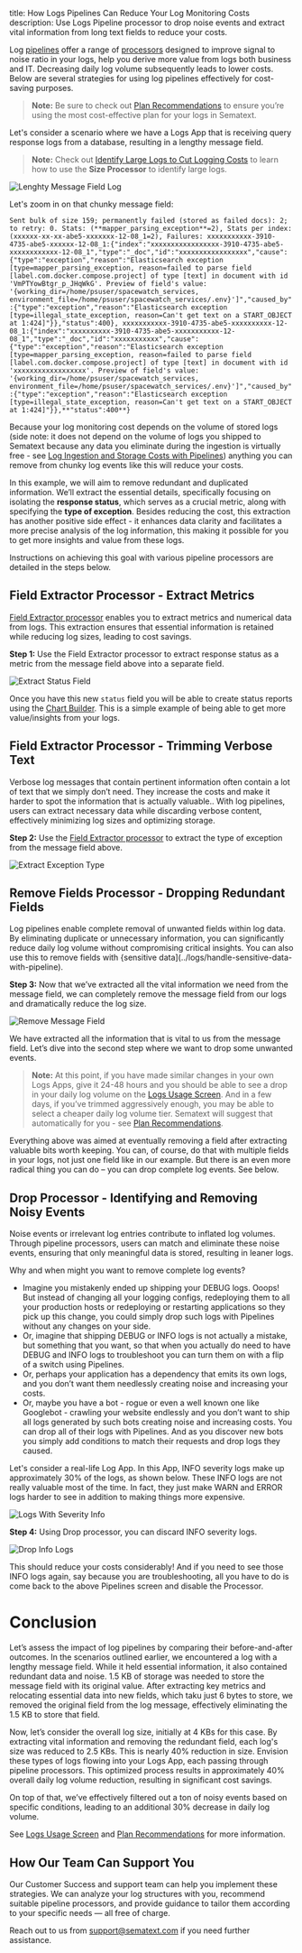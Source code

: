 title: How Logs Pipelines Can Reduce Your Log Monitoring Costs
description: Use Logs Pipeline processor to drop noise events and extract vital information from long text fields to reduce your costs.

Log [pipelines](../logs/pipelines) offer a range of [processors](../logs/processors-overview) designed to improve signal to noise ratio in your logs, help you derive more value from logs both business and IT. Decreasing daily log volume subsequently leads to lower costs. Below are several strategies for using log pipelines effectively for cost-saving purposes.

> **Note:** Be sure to check out [Plan Recommendations](../logs/plan-recommendations) to ensure you’re using the most cost-effective plan for your logs in Sematext.

Let's consider a scenario where we have a Logs App that is receiving query response logs from a database, resulting in a lengthy message field.

> **Note:** Check out [Identify Large Logs to Cut Logging Costs](../logs/identify-log-volume-spikes) to learn how to use the **Size Processor** to identify large logs.

![Lenghty Message Field Log](../images/logs/pipelines/log-with-lenghty-message-field.png)

Let's zoom in on that chunky message field:

`Sent bulk of size 159; permanently failed (stored as failed docs): 2; to retry: 0. Stats: (**mapper_parsing_exception**=2), Stats per index: (xxxxxx-xx-xx-abe5-xxxxxxx-12-08_1=2), Failures: xxxxxxxxxxx-3910-4735-abe5-xxxxxx-12-08_1:{"index":"xxxxxxxxxxxxxxxxx-3910-4735-abe5-xxxxxxxxxxxx-12-08_1","type":"_doc","id":"xxxxxxxxxxxxxxxxx","cause":{"type":"exception","reason":"Elasticsearch exception [type=mapper_parsing_exception, reason=failed to parse field [label.com.docker.compose.project] of type [text] in document with id 'VmPTYowBtgr_p_JHqWkG'. Preview of field's value: '{working_dir=/home/psuser/spacewatch_services, environment_file=/home/psuser/spacewatch_services/.env}']","caused_by":{"type":"exception","reason":"Elasticsearch exception [type=illegal_state_exception, reason=Can't get text on a START_OBJECT at 1:424]"}},"status":400}, xxxxxxxxxxx-3910-4735-abe5-xxxxxxxxxx-12-08_1:{"index":"xxxxxxxxxx-3910-4735-abe5-xxxxxxxxxxx-12-08_1","type":"_doc","id":"xxxxxxxxxxx","cause":{"type":"exception","reason":"Elasticsearch exception [type=mapper_parsing_exception, reason=failed to parse field [label.com.docker.compose.project] of type [text] in document with id 'xxxxxxxxxxxxxxxxxx'. Preview of field's value: '{working_dir=/home/psuser/spacewatch_services, environment_file=/home/psuser/spacewatch_services/.env}']","caused_by":{"type":"exception","reason":"Elasticsearch exception [type=illegal_state_exception, reason=Can't get text on a START_OBJECT at 1:424]"}},**"status":400**}`

Because your log monitoring cost depends on the volume of stored logs (side note: it does not depend on the volume of logs you shipped to Sematext because any data you eliminate during the ingestion is virtually free - see [Log Ingestion and Storage Costs with Pipelines](https://sematext.com/docs/logs/pipelines#log-ingestion-and-storage-costs-with-pipelines)) anything you can remove from chunky log events like this will reduce your costs.

In this example, we will aim to remove redundant and duplicated information. We’ll extract the essential details, specifically focusing on isolating the **response status**, which serves as a crucial metric, along with specifying the **type of exception**. Besides reducing the cost, this extraction has another positive side effect - it  enhances data clarity and facilitates a more precise analysis of the log information, this making it possible for you to get more insights and value from these logs.

Instructions on achieving this goal with various pipeline processors are detailed in the steps below.

## Field Extractor Processor - Extract Metrics

[Field Extractor processor](field-extractor-processor) enables you to extract metrics and numerical data from logs. This extraction ensures that essential information is retained while reducing log sizes, leading to cost savings.

**Step 1:** Use the Field Extractor processor to extract response status as a metric from the message field above into a separate field.

![Extract Status Field](../images/logs/pipelines/extract-status-field.png)

Once you have this new `status` field you will be able to create status reports using the [Chart Builder](https://sematext.com/docs/dashboards/chart-builder/).  This is a simple example of being able to get more value/insights from your logs.

## Field Extractor Processor - Trimming Verbose Text

Verbose log messages that contain pertinent information often contain a lot of text that we simply don’t need.  They increase the costs and make it harder to spot the information that is actually valuable.. With log pipelines, users can extract necessary data while discarding verbose content, effectively minimizing log sizes and optimizing storage.

**Step 2:** Use the [Field Extractor processor](field-extractor-processor) to extract the type of exception from the message field above.

![Extract Exception Type](../images/logs/pipelines/extract-exception-type.png)

## Remove Fields Processor - Dropping Redundant Fields

Log pipelines enable complete removal of unwanted fields within log data. By eliminating duplicate or unnecessary information, you can significantly reduce daily log volume without compromising critical insights.  You can also use this to remove fields with {sensitive data](../logs/handle-sensitive-data-with-pipeline).

**Step 3:**  Now that we’ve extracted all the vital information we need from the message field, we can completely remove the message field from our logs and dramatically reduce the log size.

![Remove Message Field](../images/logs/pipelines/remove-message-field.png)

We have extracted all the information that is vital to us from the message field. Let’s dive into the second step where we want to drop some unwanted events.

> **Note:** At this point, if you have made similar changes in your own Logs Apps, give it 24-48 hours and you should be able to see a drop in your daily log volume on the [Logs Usage Screen](../logs/logs-usage-screen).  And in a few days, if you’ve trimmed aggressively enough, you may be able to select a cheaper daily log volume tier.  Sematext will suggest that automatically for you - see [Plan Recommendations](../logs/plan-recommendations).

Everything above was aimed at eventually removing a field after extracting valuable bits worth keeping.  You can, of course, do that with multiple fields in your logs, not just one field like in our example.  But there is an even more radical thing you can do – you can drop complete log events.  See below.

## Drop Processor - Identifying and Removing Noisy Events

Noise events or irrelevant log entries contribute to inflated log volumes. Through pipeline processors, users can match and eliminate these noise events, ensuring that only meaningful data is stored, resulting in leaner logs.

Why and when might you want to remove complete log events?

* Imagine you mistakenly ended up shipping your DEBUG logs.  Ooops!  But instead of changing all your logging configs, redeploying them to all your production hosts or redeploying or restarting applications so they pick up this change, you could simply drop such logs with Pipelines without any changes on your side.
* Or, imagine that shipping DEBUG or INFO logs is not actually a mistake, but something that you want, so that when you actually do need to have DEBUG and INFO logs to troubleshoot you can turn them on with a flip of a switch using Pipelines.
* Or, perhaps your application has a dependency that emits its own logs, and you don’t want them needlessly creating noise and increasing your costs.
* Or, maybe you have a bot - rogue or even a well known one like Googlebot - crawling your website endlessly and you don’t want to ship all logs generated by such bots creating noise and increasing costs.  You can drop all of their logs with Pipelines.  And as you discover new bots you simply add conditions to match their requests and drop logs they caused.

Let's consider a real-life Log App. In this App, INFO severity logs make up approximately 30% of the logs, as shown below. These INFO logs are not really valuable most of the time.  In fact, they just make WARN and ERROR logs harder to see in addition to making things more expensive.

![Logs With Severity Info](../images/logs/pipelines/logs-with-severity-info.png)

**Step 4:** Using Drop processor, you can discard INFO severity logs.

![Drop Info Logs](../images/logs/pipelines/drop-info-logs.png)


This should reduce your costs considerably!  And if you need to see those INFO logs again, say because you are troubleshooting, all you have to do is come back to the above Pipelines screen and disable the Processor.

# Conclusion

Let’s assess the impact of log pipelines by comparing their before-and-after outcomes. In the scenarios outlined earlier, we encountered a log with a lengthy message field. While it held essential information, it also contained redundant data and noise. 1.5 KB of storage was needed to store the message field with its original value. After extracting key metrics and relocating essential data into new fields, which taku just 6 bytes to store, we removed the original field from the log message, effectively eliminating the 1.5 KB to store that field. 

Now, let’s consider the overall log size, initially at 4 KBs for this case. By extracting vital information and removing the redundant field, each log's size was reduced to 2.5 KBs. This is nearly 40% reduction in size. Envision these types of logs flowing into your Logs App, each passing through pipeline processors. This optimized process results in approximately 40% overall daily log volume reduction, resulting in significant cost savings.

On top of that, we’ve effectively filtered out a ton of noisy events based on specific conditions, leading to an additional 30% decrease in daily log volume.

See [Logs Usage Screen](../logs/logs-usage-screen) and [Plan Recommendations](../logs/plan-recommendations) for more information.

## How Our Team Can Support You

Our Customer Success and support team can help you implement these strategies. We can analyze your log structures with you, recommend suitable pipeline processors, and provide guidance to tailor them according to your specific needs — all free of charge.

Reach out to us from [support@sematext.com](mailto:support@sematext.com) if you need further assistance.
